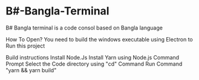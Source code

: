 # B#-Bangla-Terminal
B# Bangla terminal is a code consol based on Bangla language



How To Open?
You need to build the windows executable using Electron to Run this project

Build instructions
Install Node.Js
Install Yarn using Node.js Command Prompt
Select the Code directory using "cd" Command
Run Command "yarn && yarn build"
